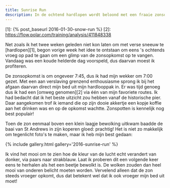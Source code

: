 ```yaml
---
title: Sunrise Run
description: In de ochtend hardlopen wordt beloond met een fraaie zonsopkomst.
---
```

[1]: {% post_baseurl 2016-01-30-snow-run %}
[2]: https://flow.polar.com/training/analysis/411848338

Net zoals ik het twee weken geleden niet kon laten om met verse sneeuw te [hardlopen][1], begon vorige week het idee te ontstaan om eens 's ochtends vroeg op pad te gaan om een glimp van de zonsopkomst op te vangen. Vandaag was een koude helderde dag voorspeld, dus daarvan moest ik profiteren.

<a name="more"></a>

De zonsopkomst is om ongeveer 7:45, dus ik had mijn wekker om 7:00 gezet. Met een aan verslaving grenzend enthousiasme sprong ik bij het afgaan daarvan direct mijn bed uit mijn hardlooppak in. Er was tijd genoeg dus ik had een [omweg genomen][2] via één van mijn favoriete routes. Ik had bedacht dat ik het beste uitzicht zou hebben vanaf de historische pier. Daar aangekomen trof ik iemand die op zijn dooie akkertje een kopje koffie aan het drinken was en op de opkomst wachtte. Zonspotten is kennelijk nog best populair!

Toen de zon eenmaal boven een klein laagje bewolking uitkwam baadde de baai van St Andrews in zijn koperen gloed: prachtig! Het is niet zo makkelijk om tegenlicht foto's te maken, maar ik heb mijn best gedaan:

{% include gallery.html gallery='2016-sunrise-run' %}

Ik vind het mooi om te zien hoe de kleur van de lucht echt verandert van donker, via paars naar strakblauw. Laat ik proberen dit een volgende keer eens te herhalen als het een beetje bewolkt is. De wolken zouden dan heel mooi van onderen belicht moeten worden. Vervelend alleen dat de zon steeds vroeger opkomt, dus dat betekent wel dat ik ook vroeger mijn bed uit moet!
